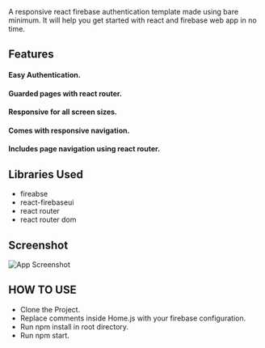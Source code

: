 A responsive react firebase authentication template made using bare minimum. It will help you get started with react and firebase web app in no time.


## Features
#### Easy Authentication.
#### Guarded pages with react router.
#### Responsive for all screen sizes.
#### Comes with responsive navigation.
#### Includes page navigation using react router.

## Libraries Used
* fireabse
* react-firebaseui
* react router
* react router dom

## Screenshot

![App Screenshot](https://raw.githubusercontent.com/th3knigh7/react-responsive-templates/master/public/screenshots/desktop%20screen%20trading.png)

## HOW TO USE
* Clone the Project.
* Replace comments inside Home.js with your firebase configuration.
* Run npm install in root directory.
* Run npm start.